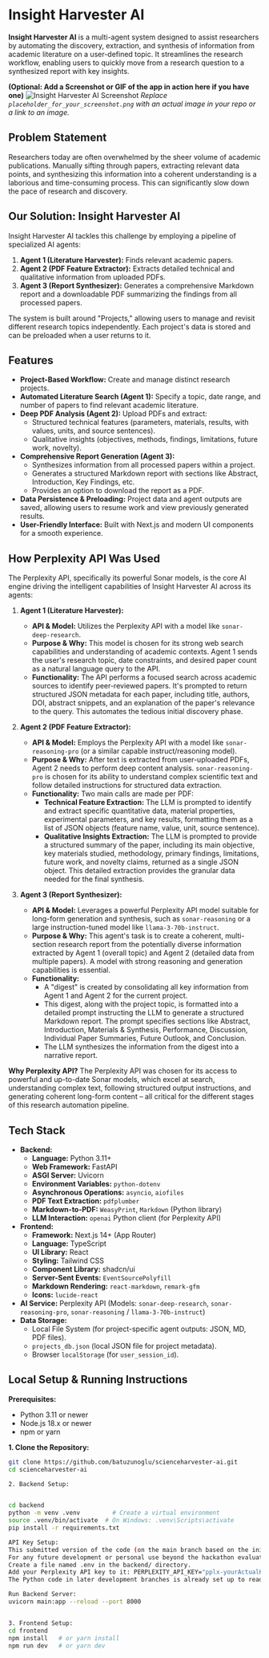# Insight Harvester AI 

**Insight Harvester AI** is a multi-agent system designed to assist researchers by automating the discovery, extraction, and synthesis of information from academic literature on a user-defined topic. It streamlines the research workflow, enabling users to quickly move from a research question to a synthesized report with key insights.

**(Optional: Add a Screenshot or GIF of the app in action here if you have one)**
![Insight Harvester AI Screenshot](placeholder_for_your_screenshot.png) 
*Replace `placeholder_for_your_screenshot.png` with an actual image in your repo or a link to an image.*

## Problem Statement

Researchers today are often overwhelmed by the sheer volume of academic publications. Manually sifting through papers, extracting relevant data points, and synthesizing this information into a coherent understanding is a laborious and time-consuming process. This can significantly slow down the pace of research and discovery.

## Our Solution: Insight Harvester AI

Insight Harvester AI tackles this challenge by employing a pipeline of specialized AI agents:

1.  **Agent 1 (Literature Harvester):** Finds relevant academic papers.
2.  **Agent 2 (PDF Feature Extractor):** Extracts detailed technical and qualitative information from uploaded PDFs.
3.  **Agent 3 (Report Synthesizer):** Generates a comprehensive Markdown report and a downloadable PDF summarizing the findings from all processed papers.

The system is built around "Projects," allowing users to manage and revisit different research topics independently. Each project's data is stored and can be preloaded when a user returns to it.

## Features

*   **Project-Based Workflow:** Create and manage distinct research projects.
*   **Automated Literature Search (Agent 1):** Specify a topic, date range, and number of papers to find relevant academic literature.
*   **Deep PDF Analysis (Agent 2):** Upload PDFs and extract:
    *   Structured technical features (parameters, materials, results, with values, units, and source sentences).
    *   Qualitative insights (objectives, methods, findings, limitations, future work, novelty).
*   **Comprehensive Report Generation (Agent 3):**
    *   Synthesizes information from all processed papers within a project.
    *   Generates a structured Markdown report with sections like Abstract, Introduction, Key Findings, etc.
    *   Provides an option to download the report as a PDF.
*   **Data Persistence & Preloading:** Project data and agent outputs are saved, allowing users to resume work and view previously generated results.
*   **User-Friendly Interface:** Built with Next.js and modern UI components for a smooth experience.

## How Perplexity API Was Used

The Perplexity API, specifically its powerful Sonar models, is the core AI engine driving the intelligent capabilities of Insight Harvester AI across its agents:

1.  **Agent 1 (Literature Harvester):**
    *   **API & Model:** Utilizes the Perplexity API with a model like `sonar-deep-research`.
    *   **Purpose & Why:** This model is chosen for its strong web search capabilities and understanding of academic contexts. Agent 1 sends the user's research topic, date constraints, and desired paper count as a natural language query to the API.
    *   **Functionality:** The API performs a focused search across academic sources to identify peer-reviewed papers. It's prompted to return structured JSON metadata for each paper, including title, authors, DOI, abstract snippets, and an explanation of the paper's relevance to the query. This automates the tedious initial discovery phase.

2.  **Agent 2 (PDF Feature Extractor):**
    *   **API & Model:** Employs the Perplexity API with a model like `sonar-reasoning-pro` (or a similar capable instruct/reasoning model).
    *   **Purpose & Why:** After text is extracted from user-uploaded PDFs, Agent 2 needs to perform deep content analysis. `sonar-reasoning-pro` is chosen for its ability to understand complex scientific text and follow detailed instructions for structured data extraction.
    *   **Functionality:** Two main calls are made per PDF:
        *   **Technical Feature Extraction:** The LLM is prompted to identify and extract specific quantitative data, material properties, experimental parameters, and key results, formatting them as a list of JSON objects (feature name, value, unit, source sentence).
        *   **Qualitative Insights Extraction:** The LLM is prompted to provide a structured summary of the paper, including its main objective, key materials studied, methodology, primary findings, limitations, future work, and novelty claims, returned as a single JSON object.
        This detailed extraction provides the granular data needed for the final synthesis.

3.  **Agent 3 (Report Synthesizer):**
    *   **API & Model:** Leverages a powerful Perplexity API model suitable for long-form generation and synthesis, such as `sonar-reasoning` or a large instruction-tuned model like `llama-3-70b-instruct`.
    *   **Purpose & Why:** This agent's task is to create a coherent, multi-section research report from the potentially diverse information extracted by Agent 1 (overall topic) and Agent 2 (detailed data from multiple papers). A model with strong reasoning and generation capabilities is essential.
    *   **Functionality:**
        *   A "digest" is created by consolidating all key information from Agent 1 and Agent 2 for the current project.
        *   This digest, along with the project topic, is formatted into a detailed prompt instructing the LLM to generate a structured Markdown report. The prompt specifies sections like Abstract, Introduction, Materials & Synthesis, Performance, Discussion, Individual Paper Summaries, Future Outlook, and Conclusion.
        *   The LLM synthesizes the information from the digest into a narrative report.

**Why Perplexity API?** The Perplexity API was chosen for its access to powerful and up-to-date Sonar models, which excel at search, understanding complex text, following structured output instructions, and generating coherent long-form content – all critical for the different stages of this research automation pipeline.

## Tech Stack

*   **Backend:**
    *   **Language:** Python 3.11+
    *   **Web Framework:** FastAPI
    *   **ASGI Server:** Uvicorn
    *   **Environment Variables:** `python-dotenv`
    *   **Asynchronous Operations:** `asyncio`, `aiofiles`
    *   **PDF Text Extraction:** `pdfplumber`
    *   **Markdown-to-PDF:** `WeasyPrint`, `Markdown` (Python library)
    *   **LLM Interaction:** `openai` Python client (for Perplexity API)
*   **Frontend:**
    *   **Framework:** Next.js 14+ (App Router)
    *   **Language:** TypeScript
    *   **UI Library:** React
    *   **Styling:** Tailwind CSS
    *   **Component Library:** shadcn/ui
    *   **Server-Sent Events:** `EventSourcePolyfill`
    *   **Markdown Rendering:** `react-markdown`, `remark-gfm`
    *   **Icons:** `lucide-react`
*   **AI Service:** Perplexity API (Models: `sonar-deep-research`, `sonar-reasoning-pro`, `sonar-reasoning` / `llama-3-70b-instruct`)
*   **Data Storage:**
    *   Local File System (for project-specific agent outputs: JSON, MD, PDF files).
    *   `projects_db.json` (local JSON file for project metadata).
    *   Browser `localStorage` (for `user_session_id`).

## Local Setup & Running Instructions

**Prerequisites:**
*   Python 3.11 or newer
*   Node.js 18.x or newer
*   npm or yarn

**1. Clone the Repository:**
   ```bash
   git clone https://github.com/batuzunoglu/scienceharvester-ai.git 
   cd scienceharvester-ai

   2. Backend Setup:


cd backend
python -m venv .venv         # Create a virtual environment
source .venv/bin/activate  # On Windows: .venv\Scripts\activate
pip install -r requirements.txt

API Key Setup:
This submitted version of the code (on the main branch based on the initial working commit) contains a pre-configured API key for Perplexity for ease of testing by judges during the hackathon.
For any future development or personal use beyond the hackathon evaluation, it is strongly recommended to remove the hardcoded key and use environment variables. To do this:
Create a file named .env in the backend/ directory.
Add your Perplexity API key to it: PERPLEXITY_API_KEY="pplx-yourActualKeyGoesHere"
The Python code in later development branches is already set up to read from this .env file.

Run Backend Server:
uvicorn main:app --reload --port 8000


3. Frontend Setup:
cd frontend
npm install   # or yarn install
npm run dev   # or yarn dev

